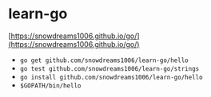 # learn-go


[https://snowdreams1006.github.io/go/](https://snowdreams1006.github.io/go/)

- `go get github.com/snowdreams1006/learn-go/hello`
- `go test github.com/snowdreams1006/learn-go/strings`
- `go install github.com/snowdreams1006/learn-go/hello`
- `$GOPATH/bin/hello`